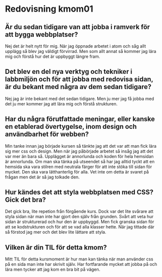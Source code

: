 ---
---
Redovisning kmom01
=========================
<h2>Är du sedan tidigare van att jobba i ramverk för att bygga webbplatser?</h2>

Nej det är helt nytt för mig. När jag öppnade arbetet i atom och såg allt upplägg så blev jag väldigt förvirrad. Men som allt annat så kommer jag lära mig och förstå hur det är uppbyggt längre fram.

<h2>Det blev en del nya verktyg och tekniker i labbmiljön och för att jobba med redovisa sidan, är du bekant med några av dem sedan tidigare?</h2>

Nej jag är inte bekant med det sedan tidigare. Men ju mer jag få jobba med det ju mer kommer jag att lära mig och förstå strukturen.

<h2>Har du några förutfattade meningar, eller kanske en etablerad övertygelse, inom design och användbarhet för webben?</h2>

Min tanke innan jag började kursen så tänkte jag att det var att man fick lära sig mer css och design. Men när jag påbörjade arbetet så insåg jag att det var mer än bara så. Upplägget är annorlunda och koden för hela hemsidan är annorlunda. Om man ska tänka på utseendet så har jag alltid tyckt att en hemsida ska vara stilren med neutrala färger för att inte stöka till sidan för mycket. Den ska vara lätthanterlig för alla. Vet inte om detta är svaret på frågan men det är så jag tolkade den.

<h2>Hur kändes det att styla webbplatsen med CSS? Gick det bra?</h2>

Det gick bra, lite repetion från förgående kurs. Dock var det lite svårare att styla sidan när man inte har gjort den själv från grunden. Svårt att veta hur sidan är strukturerad och hur den är uppbyggd. Men fick granska sidan för att se kodstrukturen och för att se vad alla klasser hette. När jag tittade där så förstod jag mer och det blev lite lättare att styla.

<h2>Vilken är din TIL för detta kmom?</h2>

Mitt TIL för detta kursmoment är hur man kan tänka när man använder css på en sida man inte har skrivit själv. Har fortfarande mycket att jobba på och lära men tycker att jag kom en bra bit på vägen.
